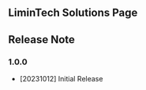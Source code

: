 LiminTech Solutions Page
----------------------------------------

Release Note
----------------------------------------
### 1.0.0
- [20231012] Initial Release
